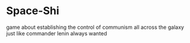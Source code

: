# Space-Shi
game about establishing the control of communism all across the galaxy just like commander lenin always wanted
